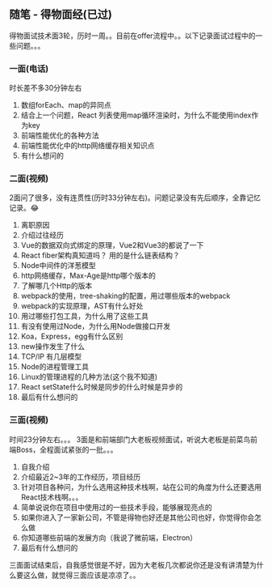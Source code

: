 ## 随笔 - 得物面经(已过)
得物面试技术面3轮，历时一周。。目前在offer流程中。。以下记录面试过程中的一些问题。。。

### 一面(电话)
时长差不多30分钟左右

1. 数组forEach、map的异同点
2. 结合上一个问题，React 列表使用map循环渲染时，为什么不能使用index作为key
3. 前端性能优化的各种方法
4. 前端性能优化中的http网络缓存相关知识点
5. 有什么想问的

### 二面(视频)
2面问了很多，没有连贯性(历时33分钟左右)。问题记录没有先后顺序，全靠记忆记录。😂
1. 离职原因
2. 介绍过往经历
3. Vue的数据双向式绑定的原理，Vue2和Vue3的都说了一下
4. React fiber架构真知道吗？ 用的是什么链表结构？
5. Node中间件的洋葱模型
6. http网络缓存，Max-Age是http哪个版本的
7. 了解哪几个Http的版本
8. webpack的使用，tree-shaking的配置，用过哪些版本的webpack
9. webpack的实现原理，AST有什么好处
10. 用过哪些打包工具，为什么用了这些工具
11. 有没有使用过Node，为什么用Node做接口开发
12. Koa，Express，egg有什么区别
13. new操作发生了什么
14. TCP/IP 有几层模型
15. Node的进程管理工具
16. Linux的管理进程的几种方法(这个我不知道)
17. React setState什么时候是同步的什么时候是异步的
18. 最后有什么想问的

### 三面(视频)
时间23分钟左右。。。
3面是和前端部门大老板视频面试，听说大老板是前菜鸟前端Boss，全程面试紧张的一批。。。

1. 自我介绍
2. 介绍最近2~3年的工作经历，项目经历
3. 针对项目各种问，为什么选用这种技术栈啊，站在公司的角度为什么还要选用React技术栈啊。。。
4. 简单说说你在项目中使用过的一些技术手段，能够展现亮点的
5. 如果你进入了一家新公司，不管是得物也好还是其他公司也好，你觉得你会怎么做
6. 你知道哪些前端的发展方向（我说了微前端，Electron）
7. 最后有什么想问的

三面面试结束后，自我感觉很是不好，因为大老板几次都说你还是没有讲清楚为什么要这么做，就觉得三面应该是凉凉了。。

